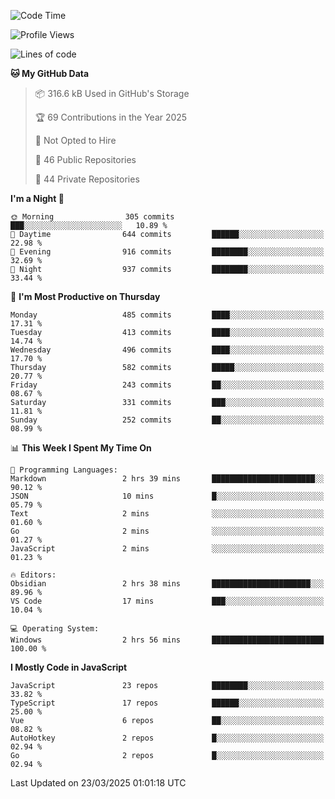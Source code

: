 <!--START_SECTION:waka-->
![Code Time](http://img.shields.io/badge/Code%20Time-933%20hrs%2015%20mins-blue)

![Profile Views](http://img.shields.io/badge/Profile%20Views-13-blue)

![Lines of code](https://img.shields.io/badge/From%20Hello%20World%20I%27ve%20Written-1.1%20million%20lines%20of%20code-blue)

**🐱 My GitHub Data** 

> 📦 316.6 kB Used in GitHub's Storage 
 > 
> 🏆 69 Contributions in the Year 2025
 > 
> 🚫 Not Opted to Hire
 > 
> 📜 46 Public Repositories 
 > 
> 🔑 44 Private Repositories 
 > 
**I'm a Night 🦉** 

```text
🌞 Morning                305 commits         ███░░░░░░░░░░░░░░░░░░░░░░   10.89 % 
🌆 Daytime                644 commits         ██████░░░░░░░░░░░░░░░░░░░   22.98 % 
🌃 Evening                916 commits         ████████░░░░░░░░░░░░░░░░░   32.69 % 
🌙 Night                  937 commits         ████████░░░░░░░░░░░░░░░░░   33.44 % 
```
📅 **I'm Most Productive on Thursday** 

```text
Monday                   485 commits         ████░░░░░░░░░░░░░░░░░░░░░   17.31 % 
Tuesday                  413 commits         ████░░░░░░░░░░░░░░░░░░░░░   14.74 % 
Wednesday                496 commits         ████░░░░░░░░░░░░░░░░░░░░░   17.70 % 
Thursday                 582 commits         █████░░░░░░░░░░░░░░░░░░░░   20.77 % 
Friday                   243 commits         ██░░░░░░░░░░░░░░░░░░░░░░░   08.67 % 
Saturday                 331 commits         ███░░░░░░░░░░░░░░░░░░░░░░   11.81 % 
Sunday                   252 commits         ██░░░░░░░░░░░░░░░░░░░░░░░   08.99 % 
```


📊 **This Week I Spent My Time On** 

```text
💬 Programming Languages: 
Markdown                 2 hrs 39 mins       ███████████████████████░░   90.12 % 
JSON                     10 mins             █░░░░░░░░░░░░░░░░░░░░░░░░   05.79 % 
Text                     2 mins              ░░░░░░░░░░░░░░░░░░░░░░░░░   01.60 % 
Go                       2 mins              ░░░░░░░░░░░░░░░░░░░░░░░░░   01.27 % 
JavaScript               2 mins              ░░░░░░░░░░░░░░░░░░░░░░░░░   01.23 % 

🔥 Editors: 
Obsidian                 2 hrs 38 mins       ██████████████████████░░░   89.96 % 
VS Code                  17 mins             ███░░░░░░░░░░░░░░░░░░░░░░   10.04 % 

💻 Operating System: 
Windows                  2 hrs 56 mins       █████████████████████████   100.00 % 
```

**I Mostly Code in JavaScript** 

```text
JavaScript               23 repos            ████████░░░░░░░░░░░░░░░░░   33.82 % 
TypeScript               17 repos            ██████░░░░░░░░░░░░░░░░░░░   25.00 % 
Vue                      6 repos             ██░░░░░░░░░░░░░░░░░░░░░░░   08.82 % 
AutoHotkey               2 repos             █░░░░░░░░░░░░░░░░░░░░░░░░   02.94 % 
Go                       2 repos             █░░░░░░░░░░░░░░░░░░░░░░░░   02.94 % 
```




 Last Updated on 23/03/2025 01:01:18 UTC
<!--END_SECTION:waka-->
